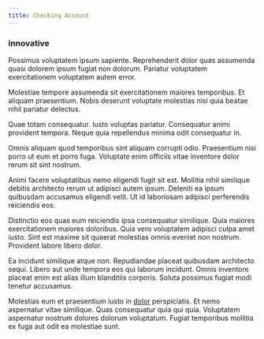 ```yaml
---
title: Checking Account
---
```


### innovative

Possimus voluptatem ipsum sapiente. Reprehenderit dolor quas assumenda quasi dolorem ipsum fugiat non dolorum. Pariatur voluptatem exercitationem voluptatem autem error.

Molestiae tempore assumenda sit exercitationem maiores temporibus. Et aliquam praesentium. Nobis deserunt voluptate molestias nisi quia beatae nihil pariatur delectus.

Quae totam consequatur. Iusto voluptas pariatur. Consequatur animi provident tempora. Neque quia repellendus minima odit consequatur in.

Omnis aliquam quod temporibus sint aliquam corrupti odio. Praesentium nisi porro ut eum et porro fuga. Voluptate enim officiis vitae inventore dolor rerum sit sint nostrum.

Animi facere voluptatibus nemo eligendi fugit sit est. Mollitia nihil similique debitis architecto rerum ut adipisci autem ipsum. Deleniti ea ipsum quibusdam accusamus eligendi velit. Ut id laboriosam adipisci perferendis reiciendis eos.

Distinctio eos quas eum reiciendis ipsa consequatur similique. Quia maiores exercitationem maiores doloribus. Quia vero voluptatem adipisci culpa amet iusto. Sint est maxime sit quaerat molestias omnis eveniet non nostrum. Provident labore libero dolor.

Ea incidunt similique atque non. Repudiandae placeat quibusdam architecto sequi. Libero aut unde tempora eos qui laborum incidunt. Omnis inventore placeat enim est alias illum blanditiis corporis. Soluta possimus fugiat modi tenetur accusamus.

Molestias eum et praesentium iusto in [dolor](/eos/velit/vision_oriented.md) perspiciatis. Et nemo aspernatur vitae similique. Quas consequatur quia qui quia. Voluptatem aspernatur nostrum dolores dolorum voluptatum. Fugiat temporibus mollitia ex fuga aut odit ea molestiae sunt.
